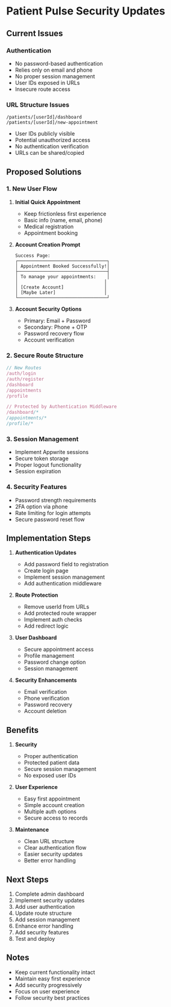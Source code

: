 # Patient Pulse Security Updates

## Current Issues

### Authentication

- No password-based authentication
- Relies only on email and phone
- No proper session management
- User IDs exposed in URLs
- Insecure route access

### URL Structure Issues

```
/patients/[userId]/dashboard
/patients/[userId]/new-appointment
```

- User IDs publicly visible
- Potential unauthorized access
- No authentication verification
- URLs can be shared/copied

## Proposed Solutions

### 1. New User Flow

1. **Initial Quick Appointment**

   - Keep frictionless first experience
   - Basic info (name, email, phone)
   - Medical registration
   - Appointment booking

2. **Account Creation Prompt**

   ```
   Success Page:
   ┌─────────────────────────────────┐
   │ Appointment Booked Successfully!│
   ├─────────────────────────────────┤
   │ To manage your appointments:    │
   │                                │
   │ [Create Account]               │
   │ [Maybe Later]                  │
   └─────────────────────────────────┘
   ```

3. **Account Security Options**
   - Primary: Email + Password
   - Secondary: Phone + OTP
   - Password recovery flow
   - Account verification

### 2. Secure Route Structure

```typescript
// New Routes
/auth/login
/auth/register
/dashboard
/appointments
/profile

// Protected by Authentication Middleware
/dashboard/*
/appointments/*
/profile/*
```

### 3. Session Management

- Implement Appwrite sessions
- Secure token storage
- Proper logout functionality
- Session expiration

### 4. Security Features

- Password strength requirements
- 2FA option via phone
- Rate limiting for login attempts
- Secure password reset flow

## Implementation Steps

1. **Authentication Updates**

   - Add password field to registration
   - Create login page
   - Implement session management
   - Add authentication middleware

2. **Route Protection**

   - Remove userId from URLs
   - Add protected route wrapper
   - Implement auth checks
   - Add redirect logic

3. **User Dashboard**

   - Secure appointment access
   - Profile management
   - Password change option
   - Session management

4. **Security Enhancements**
   - Email verification
   - Phone verification
   - Password recovery
   - Account deletion

## Benefits

1. **Security**

   - Proper authentication
   - Protected patient data
   - Secure session management
   - No exposed user IDs

2. **User Experience**

   - Easy first appointment
   - Simple account creation
   - Multiple auth options
   - Secure access to records

3. **Maintenance**
   - Clean URL structure
   - Clear authentication flow
   - Easier security updates
   - Better error handling

## Next Steps

1. Complete admin dashboard
2. Implement security updates
3. Add user authentication
4. Update route structure
5. Add session management
6. Enhance error handling
7. Add security features
8. Test and deploy

## Notes

- Keep current functionality intact
- Maintain easy first experience
- Add security progressively
- Focus on user experience
- Follow security best practices
